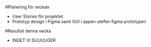 #Planering för veckan  
* User Stories för projektet  
* Prototyp design i Figma samt GUI i appen utefter figma prototypen  

#Resultat denna vecka  
* INGET VI SUUUUGER  